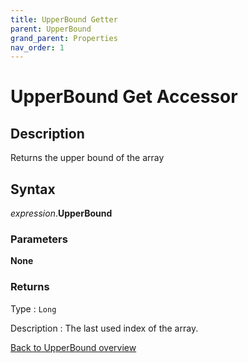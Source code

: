 ```yaml
---
title: UpperBound Getter
parent: UpperBound
grand_parent: Properties
nav_order: 1
---
```


# UpperBound Get Accessor
## Description
Returns the upper bound of the array
## Syntax

*expression*.**UpperBound**

### Parameters
**None**
### Returns

Type
: `Long`

Description
: The last used index of the array.

[Back to UpperBound overview](https://senipah.github.io/VBA-Better-Array/api/properties/upper_bound/UpperBound)
